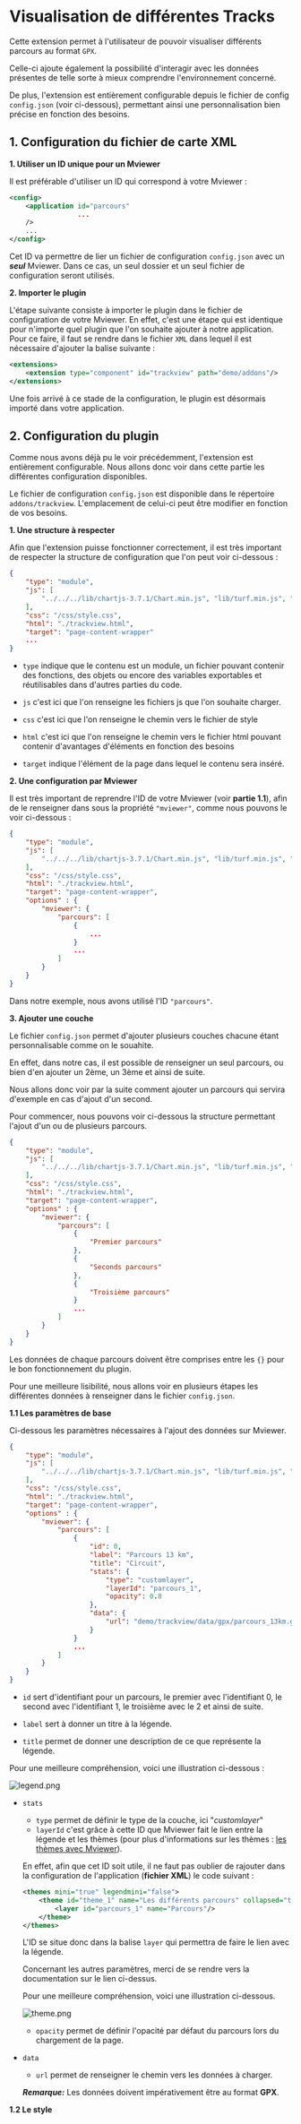 # Visualisation de différentes Tracks

Cette extension permet à l'utilisateur de pouvoir visualiser différents parcours au format `GPX`. 

Celle-ci ajoute également la possibilité d'interagir avec les données présentes de telle sorte à mieux comprendre l'environnement concerné. 

De plus, l'extension est entièrement configurable depuis le fichier de config `config.json` (voir ci-dessous), permettant ainsi une personnalisation bien précise en fonction des besoins.

## 1. Configuration du fichier de carte XML

**1. Utiliser un ID unique pour un Mviewer**

Il est préférable d'utiliser un ID qui correspond à votre Mviewer : 

```xml
<config>
    <application id="parcours"
                 ...
    />
    ...
</config>
```

Cet ID va permettre de lier un fichier de configuration `config.json` avec un ***seul*** Mviewer. Dans ce cas, un seul dossier et un seul fichier de configuration seront utilisés.

**2. Importer le plugin**

L'étape suivante consiste à importer le plugin dans le fichier de configuration de votre Mviewer. En effet, c'est une étape qui est identique pour n'importe quel plugin que l'on souhaite ajouter à notre application. Pour ce faire, il faut se rendre dans le fichier `XML` dans lequel il est nécessaire d'ajouter la balise suivante :

```xml
<extensions>
    <extension type="component" id="trackview" path="demo/addons"/>
</extensions>
```

Une fois arrivé à ce stade de la configuration, le plugin est désormais importé dans votre application.

## 2. Configuration du plugin

Comme nous avons déjà pu le voir précédemment, l'extension est entièrement configurable. Nous allons donc voir dans cette partie les différentes configuration disponibles.

Le fichier de configuration `config.json` est disponible dans le répertoire `addons/trackview`. L'emplacement de celui-ci peut être modifier en fonction de vos besoins. 

**1. Une structure à respecter**

Afin que l'extension puisse fonctionner correctement, il est très important de respecter la structure de configuration que l'on peut voir ci-dessous :

```json
{
    "type": "module",
    "js": [
        "../../../lib/chartjs-3.7.1/Chart.min.js", "lib/turf.min.js", "js/custom-dropdown.js", "js/trackview.js"
    ],
    "css": "/css/style.css",
    "html": "./trackview.html",
    "target": "page-content-wrapper"
    ...
}
```

- `type` indique que le contenu est un module, un fichier pouvant contenir des fonctions, des objets ou encore des variables exportables et réutilisables dans d'autres parties du code.

- `js` c'est ici que l'on renseigne les fichiers js que l'on souhaite charger.

- `css` c'est ici que l'on renseigne le chemin vers le fichier de style

- `html` c'est ici que l'on renseigne le chemin vers le fichier html pouvant contenir d'avantages d'éléments en fonction des besoins

- `target` indique l'élément de la page dans lequel le contenu sera inséré.

**2. Une configuration par Mviewer**

Il est très important de reprendre l'ID de votre Mviewer (voir **partie 1.1**), afin de le renseigner dans sous la propriété `"mviewer"`, comme nous pouvons le voir ci-dessous :

```json
{
    "type": "module",
    "js": [
        "../../../lib/chartjs-3.7.1/Chart.min.js", "lib/turf.min.js", "js/custom-dropdown.js", "js/trackview.js"
    ],
    "css": "/css/style.css",
    "html": "./trackview.html",
    "target": "page-content-wrapper",
    "options" : {
        "mviewer": {
            "parcours": [
                {
                    ...
                }
                ...
            ]
        }
    }  
}
```

Dans notre exemple, nous avons utilisé l'ID `"parcours"`.

**3. Ajouter une couche**

Le fichier `config.json` permet d'ajouter plusieurs couches chacune étant personnalisable comme on le souahite.

En effet, dans notre cas, il est possible de renseigner un seul parcours, ou bien d'en ajouter un 2ème, un 3ème et ainsi de suite.

Nous allons donc voir par la suite comment ajouter un parcours qui servira d'exemple en cas d'ajout d'un second.

Pour commencer, nous pouvons voir ci-dessous la structure permettant l'ajout d'un ou de plusieurs parcours.

```json
{
    "type": "module",
    "js": [
        "../../../lib/chartjs-3.7.1/Chart.min.js", "lib/turf.min.js", "js/custom-dropdown.js", "js/trackview.js"
    ],
    "css": "/css/style.css",
    "html": "./trackview.html",
    "target": "page-content-wrapper",
    "options" : {
        "mviewer": {
            "parcours": [
                {
                    "Premier parcours"
                },
                {
                    "Seconds parcours"
                },
                {
                    "Troisième parcours"
                }
                ...
            ]
        }
    }  
}
```

Les données de chaque parcours doivent être comprises entre les `{}`  pour le bon fonctionnement du plugin.

Pour une meilleure lisibilité, nous allons voir en plusieurs étapes les différentes données à renseigner dans le fichier `config.json`.

**1.1 Les paramètres de base**

Ci-dessous les paramètres nécessaires à l'ajout des données sur Mviewer.

```json
{
    "type": "module",
    "js": [
        "../../../lib/chartjs-3.7.1/Chart.min.js", "lib/turf.min.js", "js/custom-dropdown.js", "js/trackview.js"
    ],
    "css": "/css/style.css",
    "html": "./trackview.html",
    "target": "page-content-wrapper",
    "options" : {
        "mviewer": {
            "parcours": [
                {
                    "id": 0,
                    "label": "Parcours 13 km",
                    "title": "Circuit",
                    "stats": {
                        "type": "customlayer",
                        "layerId": "parcours_1",
                        "opacity": 0.8
                    },  
                    "data": {
                        "url": "demo/trackview/data/gpx/parcours_13km.gpx"
                    }
                }
                ...
            ]
        }
    }  
}
```

- `id` sert d'identifiant pour un parcours, le premier avec l'identifiant 0, le second avec l'identifiant 1, le troisième avec le 2 et ainsi de suite.

- `label` sert à donner un titre à la légende.

- `title` permet de donner une description de ce que représente la légende.

Pour une meilleure compréhension, voici une illustration ci-dessous :

![legend.png](img/legend.png)

- `stats`

    - `type` permet de définir le type de la couche, ici "*customlayer*"
    - `layerId` c'est grâce à cette ID que Mviewer fait le lien entre la légende et les thèmes (pour plus d'informations sur les thèmes : [les thèmes avec Mviewer](https://mviewerdoc.readthedocs.io/fr/latest/doc_tech/config_topics.html)).

    En effet, afin que cet ID soit utile, il ne faut pas oublier de rajouter dans la configuration de l'application (**fichier XML**) le code suivant :

    ```xml
    <themes mini="true" legendmini="false">
        <theme id="theme_1" name="Les différents parcours" collapsed="true" icon="fas fa-book">
            <layer id="parcours_1" name="Parcours"/>
        </theme>
    </themes>
    ```

    L'ID se situe donc dans la balise `layer` qui permettra de faire le lien avec la légende.

    Concernant les autres paramètres, merci de se rendre vers la documentation sur le lien ci-dessus.

    Pour une meilleure compréhension, voici une illustration ci-dessous.

    ![theme.png](img/theme.png)

    - `opacity` permet de définir l'opacité par défaut du parcours lors du chargement de la page.

- `data`
    - `url` permet de renseigner le chemin vers les données à charger.
    
    ***Remarque:*** Les données doivent impérativement être au format **GPX**.

**1.2 Le style**
